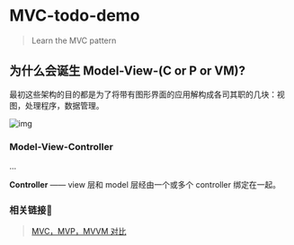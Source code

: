 # MVC-todo-demo
> Learn the MVC pattern
## 为什么会诞生 Model-View-(C or P or VM)?

最初这些架构的目的都是为了将带有图形界面的应用解构成各司其职的几块：视图，处理程序，数据管理。

![img](https://cdn-images-1.medium.com/max/2730/1*EyHs4py3rl8WsAKhno-oSw.png)

### Model-View-Controller
...

**Controller** —— view 层和 model 层经由一个或多个 controller 绑定在一起。

### 相关链接🔗
> [MVC，MVP，MVVM 对比](https://github.com/xitu/gold-miner/blob/master/article/2020/mvc-vs-mvp-vs-mvvm.md)
